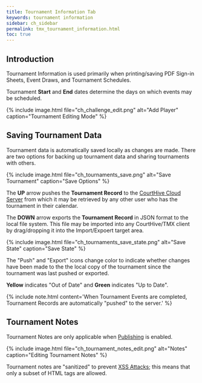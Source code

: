 ```yaml
---
title: Tournament Information Tab
keywords: tournament information
sidebar: ch_sidebar
permalink: tmx_tournament_information.html
toc: true
---
```


## Introduction

Tournament Information is used primarily when printing/saving PDF Sign-in Sheets, Event Draws, and Tournament Schedules.  

Tournament __Start__ and __End__ dates determine the days on which events may be scheduled.

{% include image.html file="ch_challenge_edit.png" alt="Add Player" caption="Tournament Editing Mode" %}

## Saving Tournament Data

Tournament data is automatically saved locally as changes are made.  There are two options for backing up tournament data and sharing tournaments with others.

{% include image.html file="ch_tournaments_save.png" alt="Save Tournament" caption="Save Options" %}

The __UP__ arrow pushes the __Tournament Record__ to the [CourtHive Cloud Server](tmx_cloud_server.html) from which it may be retrieved by any other user who has the tournament in their calendar.

The __DOWN__ arrow exports the __Tournament Record__ in JSON format to the local file system.  This file may be imported into any CourtHive/TMX client by drag/dropping it into the Import/Expoert target area.

{% include image.html file="ch_tournaments_save_state.png" alt="Save State" caption="Save State" %}

The "Push" and "Export" icons change color to indicate whether changes have been made to the the local copy of the tournament since the tournament was last pushed or exported. 

__Yellow__ indicates "Out of Date" and __Green__ indicates "Up to Date".

{% include note.html content='When Tournament Events are completed, Tournament Records are automatically "pushed" to the server.' %}

## Tournament Notes

Tournament Notes are only applicable when [Publishing](tmx_publishing_overview.html) is enabled.

{% include image.html file="ch_tournament_notes_edit.png" alt="Notes" caption="Editing Tournament Notes" %}

Tournament notes are "sanitized" to prevent [XSS Attacks](https://en.wikipedia.org/wiki/Cross-site_scripting); this means that only a subset of HTML tags are allowed.
